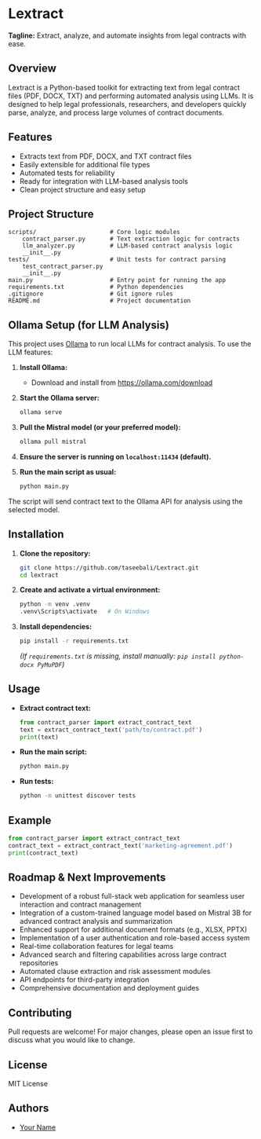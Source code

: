 # Lextract

**Tagline:**
Extract, analyze, and automate insights from legal contracts with ease.

## Overview
Lextract is a Python-based toolkit for extracting text from legal contract files (PDF, DOCX, TXT) and performing automated analysis using LLMs. It is designed to help legal professionals, researchers, and developers quickly parse, analyze, and process large volumes of contract documents.

## Features
- Extracts text from PDF, DOCX, and TXT contract files
- Easily extensible for additional file types
- Automated tests for reliability
- Ready for integration with LLM-based analysis tools
- Clean project structure and easy setup

## Project Structure
```
scripts/                     # Core logic modules
    contract_parser.py       # Text extraction logic for contracts
    llm_analyzer.py          # LLM-based contract analysis logic
    __init__.py
tests/                       # Unit tests for contract parsing
    test_contract_parser.py
    __init__.py
main.py                      # Entry point for running the app
requirements.txt             # Python dependencies
.gitignore                   # Git ignore rules
README.md                    # Project documentation
```

## Ollama Setup (for LLM Analysis)

This project uses [Ollama](https://ollama.com/) to run local LLMs for contract analysis. To use the LLM features:

1. **Install Ollama:**
   - Download and install from https://ollama.com/download

2. **Start the Ollama server:**
   ```sh
   ollama serve
   ```

3. **Pull the Mistral model (or your preferred model):**
   ```sh
   ollama pull mistral
   ```

4. **Ensure the server is running on `localhost:11434` (default).**

5. **Run the main script as usual:**
   ```sh
   python main.py
   ```

The script will send contract text to the Ollama API for analysis using the selected model.

## Installation
1. **Clone the repository:**
   ```sh
   git clone https://github.com/taseebali/Lextract.git
   cd lextract
   ```
2. **Create and activate a virtual environment:**
   ```sh
   python -m venv .venv
   .venv\Scripts\activate   # On Windows
   ```
3. **Install dependencies:**
   ```sh
   pip install -r requirements.txt
   ```
   *(If `requirements.txt` is missing, install manually: `pip install python-docx PyMuPDF`)*

## Usage
- **Extract contract text:**
  ```python
  from contract_parser import extract_contract_text
  text = extract_contract_text('path/to/contract.pdf')
  print(text)
  ```
- **Run the main script:**
  ```sh
  python main.py
  ```
- **Run tests:**
  ```sh
  python -m unittest discover tests
  ```

## Example
```python
from contract_parser import extract_contract_text
contract_text = extract_contract_text('marketing-agreement.pdf')
print(contract_text)
```

## Roadmap & Next Improvements
- Development of a robust full-stack web application for seamless user interaction and contract management
- Integration of a custom-trained language model based on Mistral 3B for advanced contract analysis and summarization
- Enhanced support for additional document formats (e.g., XLSX, PPTX)
- Implementation of a user authentication and role-based access system
- Real-time collaboration features for legal teams
- Advanced search and filtering capabilities across large contract repositories
- Automated clause extraction and risk assessment modules
- API endpoints for third-party integration
- Comprehensive documentation and deployment guides

## Contributing
Pull requests are welcome! For major changes, please open an issue first to discuss what you would like to change.

## License
MIT License

## Authors
- [Your Name](https://github.com/taseebali)

